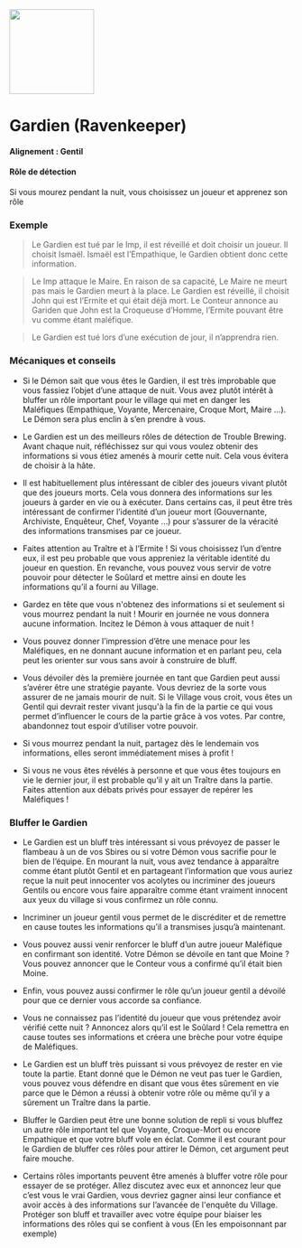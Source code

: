 <img src="https://github.com/brain-academy/wiki/blob/master/public/img/blood-on-the-clocktower/roles/ravenkeeper.png?raw=true" height="150"> 

# Gardien (Ravenkeeper)

#### Alignement : Gentil
#### Rôle de détection

Si vous mourez pendant la nuit, vous choisissez un joueur et apprenez son rôle

### Exemple
> Le Gardien est tué par le Imp, il est réveillé et doit choisir un joueur. Il choisit Ismaël. Ismaël est l’Empathique, le Gardien obtient donc cette information.

> Le Imp attaque le Maire. En raison de sa capacité, Le Maire ne meurt pas mais le Gardien meurt à la place. Le Gardien est réveillé, il choisit John qui est l’Ermite et qui était déjà mort. Le Conteur annonce au Gariden que John est la Croqueuse d’Homme, l’Ermite pouvant être vu comme étant maléfique.

> Le Gardien est tué lors d’une exécution de jour, il n’apprendra rien.


### Mécaniques et conseils
- Si le Démon sait que vous êtes le Gardien, il est très improbable que vous fassiez l’objet d’une attaque de nuit. Vous avez plutôt intérêt à bluffer un rôle important pour le village qui met en danger les Maléfiques (Empathique, Voyante, Mercenaire, Croque Mort, Maire …). Le Démon sera plus enclin à s’en prendre à vous. 

- Le Gardien est un des meilleurs rôles de détection de Trouble Brewing. Avant chaque nuit, réfléchissez sur qui vous voulez obtenir des informations si vous étiez amenés à mourir cette nuit. Cela vous évitera de choisir à la hâte.

- Il est habituellement plus intéressant de cibler des joueurs vivant plutôt que des joueurs morts. Cela vous donnera des informations sur les joueurs à garder en vie ou à exécuter. Dans certains cas, il peut être très intéressant de confirmer l’identité d’un joueur mort (Gouvernante, Archiviste, Enquêteur, Chef, Voyante …) pour s’assurer de la véracité des informations transmises par ce joueur.

- Faites attention au Traître et à l’Ermite ! Si vous choisissez l’un d’entre eux, il est peu probable que vous appreniez la véritable identité du joueur en question. En revanche, vous pouvez vous servir de votre pouvoir pour détecter le Soûlard et mettre ainsi en doute les informations qu’il a fourni au Village.

- Gardez en tête que vous n'obtenez des informations si et seulement si vous mourrez pendant la nuit ! Mourir en journée ne vous donnera aucune information. Incitez le Démon à vous attaquer de nuit !

- Vous pouvez donner l’impression d’être une menace pour les Maléfiques, en ne donnant aucune information et en parlant peu, cela peut les orienter sur vous sans avoir à construire de bluff.

- Vous dévoiler dès la première journée en tant que Gardien peut aussi s’avérer être une stratégie payante. Vous devriez de la sorte vous assurer de ne jamais mourir de nuit. Si le Village vous croit, vous êtes un Gentil qui devrait rester vivant jusqu'à la fin de la partie ce qui vous permet d’influencer le cours de la partie grâce à vos votes. Par contre, abandonnez tout espoir d’utiliser votre pouvoir.

- Si vous mourrez pendant la nuit, partagez dès le lendemain vos informations, elles seront immédiatement mises à profit !

- Si vous ne vous êtes révélés à personne et que vous êtes toujours en vie le dernier jour, il est probable qu’il y ait un Traître dans la partie. Faites attention aux débats privés pour essayer de repérer les Maléfiques !


### Bluffer le Gardien
- Le Gardien est un bluff très intéressant si vous prévoyez de passer le flambeau à un de vos Sbires ou si votre Démon vous sacrifie pour le bien de l’équipe. En mourant la nuit, vous avez tendance à apparaître comme étant plutôt Gentil et en partageant l’information que vous auriez reçue  la nuit peut innocenter vos acolytes ou incriminer des joueurs Gentils ou encore vous faire apparaître comme étant vraiment innocent aux yeux du village si vous confirmez un rôle connu.

- Incriminer un joueur gentil vous permet de le discréditer et de remettre en cause toutes les informations qu’il a transmises jusqu’à maintenant.

- Vous pouvez aussi venir renforcer le bluff d’un autre joueur Maléfique en confirmant son identité. Votre Démon se dévoile en tant que Moine ? Vous pouvez annoncer que le Conteur vous a confirmé qu’il était bien Moine.

- Enfin, vous pouvez aussi confirmer le rôle qu’un joueur gentil a dévoilé pour que ce dernier vous accorde sa confiance.

- Vous ne connaissez pas l’identité du joueur que vous prétendez avoir vérifié cette nuit ? Annoncez alors qu’il est le Soûlard ! Cela remettra en cause toutes ses informations et créera une brèche pour votre équipe de Maléfiques.

- Le Gardien est un bluff très puissant si vous prévoyez de rester en vie toute la partie. Etant donné que le Démon ne veut pas tuer le Gardien, vous pouvez vous défendre en disant que vous êtes sûrement en vie parce que le Démon a réussi à obtenir votre rôle ou même qu’il y a sûrement un Traître dans la partie.

- Bluffer le Gardien peut être une bonne solution de repli si vous bluffez un autre rôle important tel que Voyante, Croque-Mort ou encore Empathique et que votre bluff vole en éclat. Comme il est courant pour le Gardien de bluffer ces rôles pour attirer le Démon, cet argument peut faire mouche. 

- Certains rôles importants peuvent être amenés à bluffer votre rôle pour essayer de se protéger. Allez discutez avec eux et annoncez leur que c’est vous le vrai Gardien, vous devriez gagner ainsi leur confiance et avoir accès à des informations sur l’avancée de l'enquête du Village. Protéger son bluff et travailler avec votre équipe pour biaiser les informations des rôles qui se confient à vous (En les empoisonnant par exemple)
